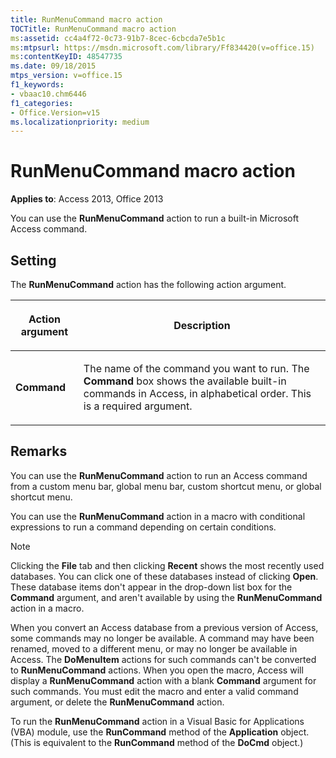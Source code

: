 ```yaml
---
title: RunMenuCommand macro action
TOCTitle: RunMenuCommand macro action
ms:assetid: cc4a4f72-0c73-91b7-8cec-6cbcda7e5b1c
ms:mtpsurl: https://msdn.microsoft.com/library/Ff834420(v=office.15)
ms:contentKeyID: 48547735
ms.date: 09/18/2015
mtps_version: v=office.15
f1_keywords:
- vbaac10.chm6446
f1_categories:
- Office.Version=v15
ms.localizationpriority: medium
---
```


# RunMenuCommand macro action

**Applies to**: Access 2013, Office 2013

You can use the **RunMenuCommand** action to run a built-in Microsoft Access command.

## Setting

The **RunMenuCommand** action has the following action argument.

<table>
<colgroup>
<col />
<col />
</colgroup>
<thead>
<tr class="header">
<th><p>Action argument</p></th>
<th><p>Description</p></th>
</tr>
</thead>
<tbody>
<tr class="odd">
<td><p><strong>Command</strong></p></td>
<td><p>The name of the command you want to run. The <strong>Command</strong> box shows the available built-in commands in Access, in alphabetical order. This is a required argument.</p></td>
</tr>
</tbody>
</table>

## Remarks

You can use the **RunMenuCommand** action to run an Access command from a custom menu bar, global menu bar, custom shortcut menu, or global shortcut menu.

You can use the **RunMenuCommand** action in a macro with conditional expressions to run a command depending on certain conditions.

> [!NOTE]
> Clicking the **File** tab and then clicking **Recent** shows the most recently used databases. You can click one of these databases instead of clicking **Open**. These database items don't appear in the drop-down list box for the **Command** argument, and aren't available by using the **RunMenuCommand** action in a macro.

When you convert an Access database from a previous version of Access, some commands may no longer be available. A command may have been renamed, moved to a different menu, or may no longer be available in Access. The **DoMenuItem** actions for such commands can't be converted to **RunMenuCommand** actions. When you open the macro, Access will display a **RunMenuCommand** action with a blank **Command** argument for such commands. You must edit the macro and enter a valid command argument, or delete the **RunMenuCommand** action.

To run the **RunMenuCommand** action in a Visual Basic for Applications (VBA) module, use the **RunCommand** method of the **Application** object. (This is equivalent to the **RunCommand** method of the **DoCmd** object.)

